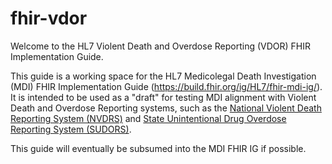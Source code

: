 # fhir-vdor

Welcome to the HL7 Violent Death and Overdose Reporting (VDOR) FHIR Implementation Guide.

This guide is a working space for the HL7 Medicolegal Death Investigation (MDI) FHIR Implementation Guide (https://build.fhir.org/ig/HL7/fhir-mdi-ig/). It is intended to be used as a "draft" for testing MDI alignment with Violent Death and Overdose Reporting systems, such as the [National Violent Death Reporting System (NVDRS)](https://www.cdc.gov/nvdrs/about/index.html) and [State Unintentional Drug Overdose Reporting System (SUDORS)](https://www.cdc.gov/overdose-prevention/data-research/facts-stats/about-sudors.html).

This guide will eventually be subsumed into the MDI FHIR IG if possible.
